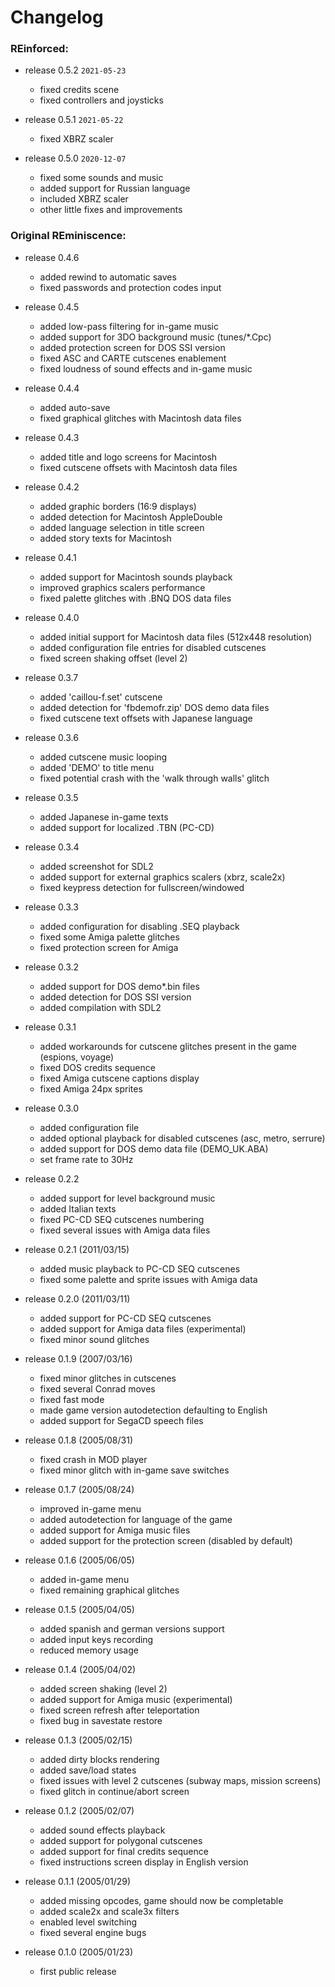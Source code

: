 # Changelog

### REinforced:

* release 0.5.2 `2021-05-23`
	- fixed credits scene
	- fixed controllers and joysticks

* release 0.5.1 `2021-05-22`
	- fixed XBRZ scaler

* release 0.5.0 `2020-12-07`
	- fixed some sounds and music
	- added support for Russian language
	- included XBRZ scaler
	- other little fixes and improvements


### Original REminiscence:

* release 0.4.6
	- added rewind to automatic saves
	- fixed passwords and protection codes input

* release 0.4.5
	- added low-pass filtering for in-game music
	- added support for 3DO background music (tunes/*.Cpc)
	- added protection screen for DOS SSI version
	- fixed ASC and CARTE cutscenes enablement
	- fixed loudness of sound effects and in-game music

* release 0.4.4
	- added auto-save
	- fixed graphical glitches with Macintosh data files

* release 0.4.3
	- added title and logo screens for Macintosh
	- fixed cutscene offsets with Macintosh data files

* release 0.4.2
	- added graphic borders (16:9 displays)
	- added detection for Macintosh AppleDouble
	- added language selection in title screen
	- added story texts for Macintosh

* release 0.4.1
	- added support for Macintosh sounds playback
	- improved graphics scalers performance
	- fixed palette glitches with .BNQ DOS data files

* release 0.4.0
	- added initial support for Macintosh data files (512x448 resolution)
	- added configuration file entries for disabled cutscenes
	- fixed screen shaking offset (level 2)

* release 0.3.7
	- added 'caillou-f.set' cutscene
	- added detection for 'fbdemofr.zip' DOS demo data files
	- fixed cutscene text offsets with Japanese language

* release 0.3.6
	- added cutscene music looping
	- added 'DEMO' to title menu
	- fixed potential crash with the 'walk through walls' glitch

* release 0.3.5
	- added Japanese in-game texts
	- added support for localized .TBN (PC-CD)

* release 0.3.4
	- added screenshot for SDL2
	- added support for external graphics scalers (xbrz, scale2x)
	- fixed keypress detection for fullscreen/windowed

* release 0.3.3
	- added configuration for disabling .SEQ playback
	- fixed some Amiga palette glitches
	- fixed protection screen for Amiga

* release 0.3.2
	- added support for DOS demo*.bin files
	- added detection for DOS SSI version
	- added compilation with SDL2

* release 0.3.1
	- added workarounds for cutscene glitches present in the game (espions, voyage)
	- fixed DOS credits sequence
	- fixed Amiga cutscene captions display
	- fixed Amiga 24px sprites

* release 0.3.0
	- added configuration file
	- added optional playback for disabled cutscenes (asc, metro, serrure)
	- added support for DOS demo data file (DEMO_UK.ABA)
	- set frame rate to 30Hz

* release 0.2.2
	- added support for level background music
	- added Italian texts
	- fixed PC-CD SEQ cutscenes numbering
	- fixed several issues with Amiga data files

* release 0.2.1 (2011/03/15)
	- added music playback to PC-CD SEQ cutscenes
	- fixed some palette and sprite issues with Amiga data

* release 0.2.0 (2011/03/11)
	- added support for PC-CD SEQ cutscenes
	- added support for Amiga data files (experimental)
	- fixed minor sound glitches

* release 0.1.9 (2007/03/16)
	- fixed minor glitches in cutscenes
	- fixed several Conrad moves
	- fixed fast mode
	- made game version autodetection defaulting to English
	- added support for SegaCD speech files

* release 0.1.8 (2005/08/31)
	- fixed crash in MOD player
	- fixed minor glitch with in-game save switches

* release 0.1.7 (2005/08/24)
	- improved in-game menu
	- added autodetection for language of the game
	- added support for Amiga music files
	- added support for the protection screen (disabled by default)

* release 0.1.6 (2005/06/05)
	- added in-game menu
	- fixed remaining graphical glitches

* release 0.1.5 (2005/04/05)
	- added spanish and german versions support
	- added input keys recording
	- reduced memory usage

* release 0.1.4 (2005/04/02)
	- added screen shaking (level 2)
	- added support for Amiga music (experimental)
	- fixed screen refresh after teleportation
	- fixed bug in savestate restore

* release 0.1.3 (2005/02/15)
	- added dirty blocks rendering
	- added save/load states
	- fixed issues with level 2 cutscenes (subway maps, mission screens)
	- fixed glitch in continue/abort screen

* release 0.1.2 (2005/02/07)
	- added sound effects playback
	- added support for polygonal cutscenes
	- added support for final credits sequence
	- fixed instructions screen display in English version

* release 0.1.1 (2005/01/29)
	- added missing opcodes, game should now be completable
	- added scale2x and scale3x filters
	- enabled level switching
	- fixed several engine bugs

* release 0.1.0 (2005/01/23)
	- first public release
